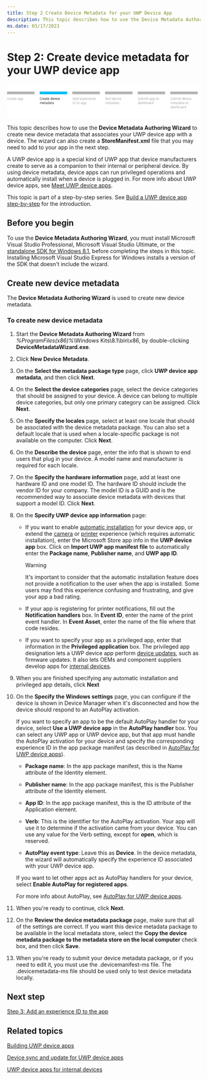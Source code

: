 ```yaml
---
title: Step 2 Create Device Metadata for your UWP Device App
description: This topic describes how to use the Device Metadata Authoring Wizard to create new device metadata that associates your UWP device app with a device.
ms.date: 03/17/2023
---
```


# Step 2: Create device metadata for your UWP device app

![device app workflow, step 2.](images/2-device-app-workflow.png)

This topic describes how to use the **Device Metadata Authoring Wizard** to create new device metadata that associates your UWP device app with a device. The wizard can also create a **StoreManifest.xml** file that you may need to add to your app in the next step.

A UWP device app is a special kind of UWP app that device manufacturers create to serve as a companion to their internal or peripheral device. By using device metadata, device apps can run privileged operations and automatically install when a device is plugged in. For more info about UWP device apps, see [Meet UWP device apps](meet-uwp-device-apps.md).

This topic is part of a step-by-step series. See [Build a UWP device app step-by-step](build-a-uwp-device-app-step-by-step.md) for the introduction.

## Before you begin

To use the **Device Metadata Authoring Wizard**, you must install Microsoft Visual Studio Professional, Microsoft Visual Studio Ultimate, or the [standalone SDK for Windows 8.1](https://developer.microsoft.com/windows/hardware/), before completing the steps in this topic. Installing Microsoft Visual Studio Express for Windows installs a version of the SDK that doesn't include the wizard.

## Create new device metadata

The **Device Metadata Authoring Wizard** is used to create new device metadata.

### To create new device metadata

1. Start the **Device Metadata Authoring Wizard** from *%ProgramFiles(x86)%*\\Windows Kits\\8.1\\bin\\x86, by double-clicking **DeviceMetadataWizard.exe**.

1. Click **New Device Metadata**.

1. On the **Select the metadata package type** page, click **UWP device app metadata**, and then click **Next**.

1. On the **Select the device categories** page, select the device categories that should be assigned to your device. A device can belong to multiple device categories, but only one primary category can be assigned. Click **Next**.

1. On the **Specify the locales** page, select at least one locale that should be associated with the device metadata package. You can also set a default locale that is used when a locale-specific package is not available on the computer. Click **Next**.

1. On the **Describe the device** page, enter the info that is shown to end users that plug in your device. A model name and manufacturer is required for each locale.

1. On the **Specify the hardware information** page, add at least one hardware ID and one model ID. The hardware ID should include the vendor ID for your company. The model ID is a GUID and is the recommended way to associate device metadata with devices that support a model ID. Click **Next**.

1. On the **Specify UWP device app information** page:

   - If you want to enable [automatic installation](auto-install-for-uwp-device-apps.md) for your device app, or extend the [camera](uwp-device-apps-for-webcams.md) or [printer](uwp-device-apps-for-printers.md) experience (which requires automatic installation), enter the Microsoft Store app info in the **UWP device app** box. Click on **Import UWP app manifest file** to automatically enter the **Package name**, **Publisher name**, and **UWP app ID**.

     > [!WARNING]
     > It's important to consider that the automatic installation feature does not provide a notification to the user when the app is installed. Some users may find this experience confusing and frustrating, and give your app a bad rating.

   - If your app is registering for printer notifications, fill out the **Notification handlers** box. In **Event ID**, enter the name of the print event handler. In **Event Asset**, enter the name of the file where that code resides.

   - If you want to specify your app as a privileged app, enter that information in the **Privileged application** box. The privileged app designation lets a UWP device app perform [device updates](device-sync-and-update-for-uwp-device-apps.md), such as firmware updates. It also lets OEMs and component suppliers develop apps for [internal devices](uwp-device-apps-for-specialized-devices.md).

1. When you are finished specifying any automatic installation and privileged app details, click **Next**

1. On the **Specify the Windows settings** page, you can configure if the device is shown in Device Manager when it's disconnected and how the device should respond to an AutoPlay activation.

    If you want to specify an app to be the default AutoPlay handler for your device, select **Use a UWP device app** in the **AutoPlay handler** box. You can select any UWP app or UWP device app, but that app must handle the AutoPlay activation for your device and specify the corresponding experience ID in the app package manifest (as described in [AutoPlay for UWP device apps](autoplay-for-uwp-device-apps.md)).

    - **Package name**: In the app package manifest, this is the Name attribute of the Identity element.

    - **Publisher name**: In the app package manifest, this is the Publisher attribute of the Identity element.

    - **App ID**: In the app package manifest, this is the ID attribute of the Application element.

    - **Verb**: This is the identifier for the AutoPlay activation. Your app will use it to determine if the activation came from your device. You can use any value for the Verb setting, except for **open**, which is reserved.

    - **AutoPlay event type**: Leave this as **Device**. In the device metadata, the wizard will automatically specify the experience ID associated with your UWP device app.

    If you want to let other apps act as AutoPlay handlers for your device, select **Enable AutoPlay for registered apps**.

    For more info about AutoPlay, see [AutoPlay for UWP device apps](autoplay-for-uwp-device-apps.md).

1. When you're ready to continue, click **Next**.

1. On the **Review the device metadata package** page, make sure that all of the settings are correct. If you want this device metadata package to be available in the local metadata store, select the **Copy the device metadata package to the metadata store on the local computer** check box, and then click **Save**.

1. When you're ready to submit your device metadata package, or if you need to edit it, you must use the .devicemanifest-ms file. The .devicemetadata-ms file should be used only to test device metadata locally.

## Next step

[Step 3: Add an experience ID to the app](step-3--add-an-experience-id-to-the-app.md)

## Related topics

[Building UWP device apps](the-workflow.md)

[Device sync and update for UWP device apps](device-sync-and-update-for-uwp-device-apps.md)

[UWP device apps for internal devices](uwp-device-apps-for-specialized-devices.md)
